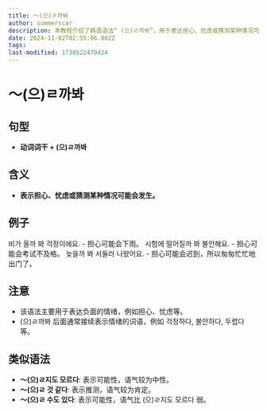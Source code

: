 ```yaml
---
title: 〜(으)ㄹ까봐
author: summerscar
description: 本教程介绍了韩语语法“ (으)ㄹ까봐”，用于表达担心、忧虑或猜测某种情况可能会发生。教程通过例句和类似语法的对比，帮助学习者理解该语法的用法和含义。
date: 2024-11-02T02:55:06.802Z
tags:
last-modified: 1730522470424
---
```


# 〜(으)ㄹ까봐

## 句型

- **动词词干 + (으)ㄹ까봐**

## 含义

- **表示担心、忧虑或猜测某种情况可能会发生。**

## 例子

<Speak>비가 올까 봐 걱정이에요.</Speak>  -  担心可能会下雨。
<Speak>시험에 떨어질까 봐 불안해요.</Speak> -  担心可能会考试不及格。
<Speak>늦을까 봐 서둘러 나왔어요.</Speak> -  担心可能会迟到，所以匆匆忙忙地出门了。

## 注意

- 该语法主要用于表达负面的情绪，例如担心、忧虑等。
- (으)ㄹ까봐 后面通常接续表示情绪的词语，例如 걱정하다, 불안하다, 두렵다 等。

## 类似语法

- **〜(으)ㄹ지도 모르다**:  表示可能性，语气较为中性。
- **〜(으)ㄹ 것 같다**: 表示推测，语气较为肯定。
- **〜(으)ㄹ 수도 있다**: 表示可能性，语气比 (으)ㄹ지도 모르다 弱。
